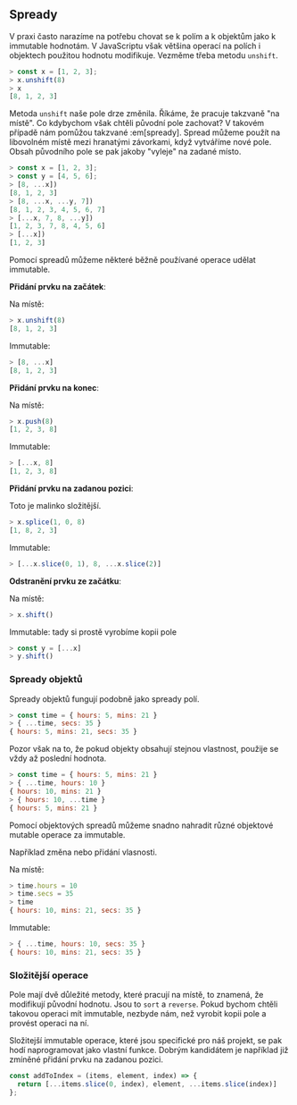 ## Spready

V praxi často narazíme na potřebu chovat se k polím a k objektům jako k immutable hodnotám. V JavaScriptu však většina operací na polích i objektech použitou hodnotu modifikuje. Vezměme třeba metodu `unshift`.

```js
> const x = [1, 2, 3];
> x.unshift(8)
> x
[8, 1, 2, 3]
```

Metoda `unshift` naše pole drze změnila. Říkáme, že pracuje takzvaně "na místě". Co kdybychom však chtěli původní pole zachovat? V takovém případě nám pomůžou takzvané :em[spready]. Spread můžeme použít na libovolném místě mezi hranatými závorkami, když vytváříme nové pole. Obsah původního pole se pak jakoby "vyleje" na zadané místo.

```js
> const x = [1, 2, 3];
> const y = [4, 5, 6];
> [8, ...x])
[8, 1, 2, 3]
> [8, ...x, ...y, 7])
[8, 1, 2, 3, 4, 5, 6, 7]
> [...x, 7, 8, ...y])
[1, 2, 3, 7, 8, 4, 5, 6]
> [...x])
[1, 2, 3]
```

Pomocí spreadů můžeme některé běžně používané operace udělat immutable.

**Přidání prvku na začátek**:

Na místě:

```js
> x.unshift(8)
[8, 1, 2, 3]
```

Immutable:

```js
> [8, ...x]
[8, 1, 2, 3]
```

**Přidání prvku na konec**:

Na místě:

```js
> x.push(8)
[1, 2, 3, 8]
```

Immutable:

```js
> [...x, 8]
[1, 2, 3, 8]
```

**Přidání prvku na zadanou pozici**:

Toto je malinko složitější.

```js
> x.splice(1, 0, 8)
[1, 8, 2, 3]
```

Immutable:

```js
> [...x.slice(0, 1), 8, ...x.slice(2)]
```

**Odstranění prvku ze začátku**:

Na místě:

```js
> x.shift()
```

Immutable: tady si prostě vyrobíme kopii pole

```js
> const y = [...x]
> y.shift()
```

### Spready objektů

Spready objektů fungují podobně jako spready polí.

```js
> const time = { hours: 5, mins: 21 }
> { ...time, secs: 35 }
{ hours: 5, mins: 21, secs: 35 }
```

Pozor však na to, že pokud objekty obsahují stejnou vlastnost, použije se vždy až poslední hodnota.

```js
> const time = { hours: 5, mins: 21 }
> { ...time, hours: 10 }
{ hours: 10, mins: 21 }
> { hours: 10, ...time }
{ hours: 5, mins: 21 }
```

Pomocí objektových spreadů můžeme snadno nahradit různé objektové mutable operace za immutable.

Například změna nebo přidání vlasnosti.

Na místě:

```js
> time.hours = 10
> time.secs = 35
> time
{ hours: 10, mins: 21, secs: 35 }
```

Immutable:

```js
> { ...time, hours: 10, secs: 35 }
{ hours: 10, mins: 21, secs: 35 }
```

### Složitější operace

Pole mají dvě důležité metody, které pracují na místě, to znamená, že modifikují původní hodnotu. Jsou to `sort` a `reverse`. Pokud bychom chtěli takovou operaci mít immutable, nezbyde nám, než vyrobit kopii pole a provést operaci na ní.

Složitejší immutable operace, které jsou specifické pro náš projekt, se pak hodí naprogramovat jako vlastní funkce. Dobrým kandidátem je například již zmíněné přidání prvku na zadanou pozici.

```js
const addToIndex = (items, element, index) => {
  return [...items.slice(0, index), element, ...items.slice(index)]
};
```